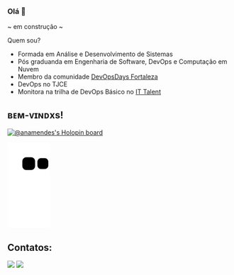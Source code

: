 ### Olá 👋
~ em construção ~ 

Quem sou? 
- Formada em Análise e Desenvolvimento de Sistemas
- Pós graduanda em Engenharia de Software, DevOps e Computação em Nuvem
- Membro da comunidade [DevOpsDays Fortaleza](https://devopsdays.org/events/2023-fortaleza/contact)
- DevOps no TJCE
- Monitora na trilha de DevOps Básico no [IT Talent](https://programaittalent.com.br/)

<!--
**Ana138/Ana138** is a ✨ _special_ ✨ repository because its `README.md` (this file) appears on your GitHub profile.

Here are some ideas to get you started:

- 🌱 Estudando Python
- 😄 Pronouns: Ela/Dela
-->
## ʙᴇᴍ-ᴠɪɴᴅxs!

 

  [![@anamendes's Holopin board](https://holopin.me/anamendes)](https://holopin.io/@anamendes)
  
  
  ![Snake animation](https://github.com/rafaballerini/rafaballerini/blob/output/github-contribution-grid-snake.svg)
  
## Contatos:  
<div> 
  <a href = "mailto:anajessica.mdo@gmail.com"><img src="https://img.shields.io/badge/-Gmail-%23333?style=for-the-badge&logo=gmail&logoColor=red" target="_blank"></a>
    <a href="https://www.linkedin.com/in/ana-mdo/" target="_blank"><img src="https://img.shields.io/badge/-LinkedIn-%230077B5?style=for-the-badge&logo=linkedin&logoColor=white" target="_blank"></a> 
 
</div>

